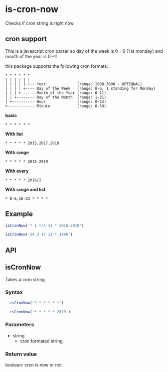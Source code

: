 # is-cron-now
Checks if cron string is right now

## cron support
This is a javascript cron parser so day of the week is 0 - 6 (1 is monday) and month of the year is 0 -11

this package supports the following cron formats.


```
* * * * * *
| | | | | |
| | | | | +-- Year              (range: 1900-3000 - OPTIONAL)
| | | | +---- Day of the Week   (range: 0-6, 1 standing for Monday)
| | | +------ Month of the Year (range: 0-11)
| | +-------- Day of the Month  (range: 1-31)
| +---------- Hour              (range: 0-23)
+------------ Minute            (range: 0-59)
```

**basic**
```
* * * * * *
```

**With list**
```
* * * * * 2015,2017,2019
```

**With range**
```
* * * * * 2015-2019
```

**With every**
```
* * * * * 2016/2
```

**With range and list**
```
* 0-6,16-23 * * * *
```

## Example

```javascript
isCronNow('* 1 */4 11 * 2016-2019')

isCronNow('24 3 17 11 * 1995')
```

## API

## isCronNow

Takes a cron string

### Syntax

```javascript
  isCronNow('* * * * * *')

  isCronNow('* * * * * 2019')
```

### Parameters

* string
  * cron formated string

### Return value
boolean: cron is now or not
